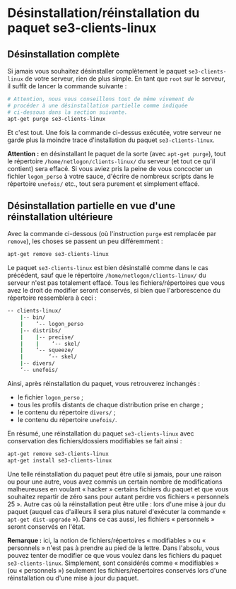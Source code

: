 # Désinstallation/réinstallation du paquet se3-clients-linux

## Désinstallation complète

Si jamais vous souhaitez désinstaller complètement le paquet
`se3-clients-linux` de votre serveur, rien de plus simple.
En tant que `root` sur le serveur, il suffit de lancer la
commande suivante :

```sh
# Attention, nous vous conseillons tout de même vivement de
# procéder à une désinstallation partielle comme indiquée
# ci-dessous dans la section suivante.
apt-get purge se3-clients-linux
```

Et c'est tout. Une fois la commande ci-dessus exécutée,
votre serveur ne garde plus la moindre trace d'installation
du paquet `se3-clients-linux`.

**Attention :**  en désinstallant le paquet de la sorte
(avec `apt-get purge`), tout le répertoire
`/home/netlogon/clients-linux/` du serveur (et tout ce qu'il
contient) sera effacé. Si vous aviez pris la peine de vous
concocter un fichier `logon_perso` à votre sauce, d'écrire
de nombreux scripts dans le répertoire `unefois/` etc., tout
sera purement et simplement effacé.

## Désinstallation partielle en vue d'une réinstallation ultérieure

Avec la commande ci-dessous (où l'instruction `purge` est
remplacée par `remove`), les choses se passent un peu
différemment :

```sh
apt-get remove se3-clients-linux
```

Le paquet `se3-clients-linux` est bien désinstallé comme
dans le cas précédent, sauf que le répertoire
`/home/netlogon/clients-linux/` du serveur n'est pas
totalement effacé. Tous les fichiers/répertoires que vous
avez le droit de modifier seront conservés, si bien que
l'arborescence du répertoire ressemblera à ceci :

```sh
-- clients-linux/
    |-- bin/
    |    ‘-- logon_perso
    |-- distribs/
    |    |-- precise/
    |    |    ‘-- skel/
    |    ‘-- squeeze/
    |        ‘-- skel/
    |-- divers/
    ‘-- unefois/
```

Ainsi, après réinstallation du paquet, vous retrouverez inchangés :

* le fichier `logon_perso` ;
* tous les profils distants de chaque distribution prise en charge ;
* le contenu du répertoire `divers/` ;
* le contenu du répertoire `unefois/`.

En résumé, une réinstallation du paquet `se3-clients-linux`
avec conservation des fichiers/dossiers modifiables se fait
ainsi :

```sh
apt-get remove se3-clients-linux
apt-get install se3-clients-linux
```

Une telle réinstallation du paquet peut être utile si
jamais, pour une raison ou pour une autre, vous avez commis
un certain nombre de modifications malheureuses en voulant «
hacker » certains fichiers du paquet et que vous souhaitez
repartir de zéro sans pour autant perdre vos fichiers «
personnels 25 ». Autre cas où la réinstallation peut être
utile : lors d'une mise à jour du paquet (auquel cas
d'ailleurs il sera plus naturel d'exécuter la commande «
`apt-get dist-upgrade` »). Dans ce cas aussi, les fichiers «
personnels » seront conservés en l'état.

**Remarque :** ici, la notion de fichiers/répertoires «
modifiables » ou « personnels » n'est pas à prendre au pied
de la lettre. Dans l'absolu, vous pouvez tenter de modifier
ce que vous voulez dans les fichiers du paquet
`se3-clients-linux`. Simplement, sont considérés comme «
modifiables » (ou « personnels ») seulement les
fichiers/répertoires conservés lors d'une réinstallation ou
d'une mise à jour du paquet.


